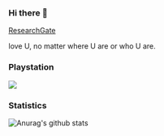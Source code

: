 ### Hi there 👋

[ResearchGate](https://www.researchgate.net/profile/Meng-Chen-49)

love U, no matter where U are or who U are.

### Playstation

<a href="https://psnprofiles.com/Scheuerbuerste"><img src="https://card.psnprofiles.com/1/Scheuerbuerste.png" border="0"></a>

<!--
**tincochan/tincochan** is a ✨ _special_ ✨ repository because its `README.md` (this file) appears on your GitHub profile.

Here are some ideas to get you started:

- 🔭 I’m currently working on ...
- 🌱 I’m currently learning ...
- 👯 I’m looking to collaborate on ...
- 🤔 I’m looking for help with ...
- 💬 Ask me about ...
- 📫 How to reach me: ...
- 😄 Pronouns: ...
- ⚡ Fun fact: ...
-->

### Statistics

![Anurag's github stats](https://github-readme-stats.vercel.app/api?username=tincochan&theme=outrun&show_icons=true)




